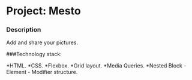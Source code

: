 # Project: Mesto

### Description
Add and share your pictures.

###Technology stack: 

*HTML.
*CSS.
*Flexbox.
*Grid layout.
*Media Queries.
*Nested Block - Element - Modifier structure.
